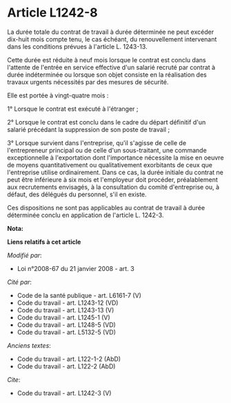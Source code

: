 # Article L1242-8

La durée totale du contrat de travail à durée déterminée ne peut excéder dix-huit mois compte tenu, le cas échéant, du
renouvellement intervenant dans les conditions prévues à l'article L. 1243-13. 

Cette durée est réduite à neuf mois lorsque le contrat est conclu dans l'attente de l'entrée en service effective d'un
salarié recruté par contrat à durée indéterminée ou lorsque son objet consiste en la réalisation des travaux urgents
nécessités par des mesures de sécurité. 

Elle est portée à vingt-quatre mois : 

1° Lorsque le contrat est exécuté à l'étranger ; 

2° Lorsque le contrat est conclu dans le cadre du départ définitif d'un salarié précédant la suppression de son poste de
travail ; 

3° Lorsque survient dans l'entreprise, qu'il s'agisse de celle de l'entrepreneur principal ou de celle d'un sous-traitant,
une commande exceptionnelle à l'exportation dont l'importance nécessite la mise en oeuvre de moyens quantitativement ou
qualitativement exorbitants de ceux que l'entreprise utilise ordinairement. Dans ce cas, la durée initiale du contrat ne peut
être inférieure à six mois et l'employeur doit procéder, préalablement aux recrutements envisagés, à la consultation du
comité d'entreprise ou, à défaut, des délégués du personnel, s'il en existe. 

Ces dispositions ne sont pas applicables au contrat de travail à durée déterminée conclu en application de l'article L.
1242-3.

**Nota:**



**Liens relatifs à cet article**

_Modifié par_:

  - Loi n°2008-67 du 21 janvier 2008 - art. 3

_Cité par_:

  - Code de la santé publique - art. L6161-7 (V)
  - Code du travail - art. L1243-12 (VD)
  - Code du travail - art. L1243-13 (V)
  - Code du travail - art. L1245-1 (V)
  - Code du travail - art. L1248-5 (VD)
  - Code du travail - art. L5132-5 (VD)

_Anciens textes_:

  - Code du travail - art. L122-1-2 (AbD)
  - Code du travail - art. L122-2 (AbD)

_Cite_:

  - Code du travail - art. L1242-3 (V)

